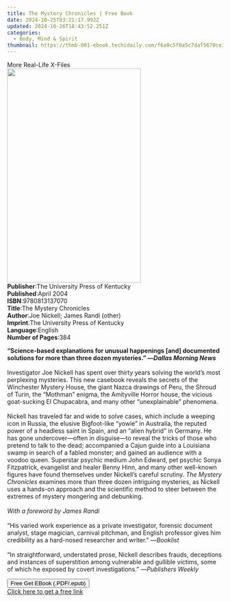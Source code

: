 ```yaml
---
title: The Mystery Chronicles | Free Book
date: 2024-10-25T03:21:17.992Z
updated: 2024-10-26T18:43:52.251Z
categories:
  - Body, Mind & Spirit
thumbnail: https://thmb-001-ebook.techidaily.com/f6a0c5f0a5c7daf5670ce340bf9f156f5866f61d8bc2e5aac51a0c120f20b798.jpg
---
```

<main id="book-container">
  <div class="flex flex-col">
    <div class="book-brief flex-1 py-6 px-4 sm:p-6 md:py-10 md:px-8">
      <!-- brief-->
      <div class="book-brief-main">More Real-Life X-Files</div>
    </div>
    <div
      class="book-meta-info flex-1 grid gap-4 col-start-1 col-end-3 row-start-1 sm:mb-6 sm:grid-cols-4 lg:gap-6 lg:col-start-2 lg:row-end-6 lg:row-span-6 lg:mb-0"
    >
      <div
        class="book-meta-info-left place-content-center mt-4 p-4 text-sm leading-6 col-start-2 col-span-2 dark:text-slate-400"
      >
        <img
          class="w-full h-500 object-cover rounded-lg sm:h-255 sm:col-span-2 lg:col-span-full"
          src="https://img-001-ebook.techidaily.com/e0d70ae615b5da2ae3f4d154ba919159c16efbc11e03e2d4f3058b5046a4f68c.jpg"
          alt=""
          width="312"
          height="500"
        />
      </div>
      <div
        class="book-meta-info-right mt-2 col-start-1 row-start-2 col-span-3 self-center"
      >
        <!-- meta data  -->
        <div class="flex flex-col px-4 md:px-8">
          <div class="flex-1">
            <strong>Publisher</strong>:<span class="px-2"
              >The University Press of Kentucky</span
            >
          </div>
          <div class="flex-1">
            <strong>Published</strong>:<span class="px-2">April 2004</span>
          </div>
          <div class="flex-1">
            <strong>ISBN</strong>:<span class="px-2">9780813137070</span>
          </div>
          <div class="flex-1">
            <strong>Title</strong>:<span class="px-2"
              >The Mystery Chronicles</span
            >
          </div>
          <div class="flex-1">
            <strong>Author</strong>:<span class="px-2"
              >Joe Nickell; James Randi (other)</span
            >
          </div>
          <div class="flex-1">
            <strong>Imprint</strong>:<span class="px-2"
              >The University Press of Kentucky</span
            >
          </div>
          <div class="flex-1">
            <strong>Language</strong>:<span class="px-2">English</span>
          </div>
          <div class="flex-1">
            <strong>Number of Pages</strong>:<span class="px-2">384</span>
          </div>
        </div>
      </div>
    </div>
    <div class="book-description flex-1 py-6 px-4 sm:p-6 md:py-10 md:px-8">
      <div class="book-description-main">
        <div accordion-content="" id="description">
          <p>
            <b
              >“Science-based explanations for unusual happenings [and]
              documented solutions for more than three dozen mysteries.” ―<i
                >Dallas Morning News</i
              ></b
            ><br />
            &nbsp;<br />
            Investigator Joe Nickell has spent over thirty years solving the
            world’s most perplexing mysteries. This new casebook reveals the
            secrets of the Winchester Mystery House, the giant Nazca drawings of
            Peru, the Shroud of Turin, the “Mothman” enigma, the Amityville
            Horror house, the vicious goat-sucking El Chupacabra, and many other
            “unexplainable” phenomena.<br />
            &nbsp;<br />
            Nickell has traveled far and wide to solve cases, which include a
            weeping icon in Russia, the elusive Bigfoot-like “yowie” in
            Australia, the reputed power of a headless saint in Spain, and an
            “alien hybrid” in Germany. He has gone undercover—often in
            disguise—to reveal the tricks of those who pretend to talk to the
            dead; accompanied a Cajun guide into a Louisiana swamp in search of
            a fabled monster; and gained an audience with a voodoo queen.
            Superstar psychic medium John Edward, pet psychic Sonya Fitzpatrick,
            evangelist and healer Benny Hinn, and many other well-known figures
            have found themselves under Nickell’s careful scrutiny.
            <i>The Mystery Chronicles</i> examines more than three dozen
            intriguing mysteries, as Nickell uses a hands-on approach and the
            scientific method to steer between the extremes of mystery mongering
            and debunking.<br />
            &nbsp;<br /><i>With a foreword by James Randi</i><br />
            &nbsp;<br />
            “His varied work experience as a private investigator, forensic
            document analyst, stage magician, carnival pitchman, and English
            professor gives him credibility as a hard-nosed researcher and
            writer.” —<i>Booklist</i><br />
            &nbsp;<br />
            “In straightforward, understated prose, Nickell describes frauds,
            deceptions and instances of superstition among vulnerable and
            gullible victims, some of which he exposed by covert
            investigations.” —<i>Publishers Weekly</i>
          </p>
        </div>
        <div class="accordion-fader"></div>
      </div>
    </div>
    <div class="book-excerpts flex-1 py-6 px-4 sm:p-6 md:py-10 md:px-8"></div>
    <div
      class="book-about-author flex-1 py-6 px-4 sm:p-6 md:py-10 md:px-8"
    ></div>
    <div class="book-free-get flex-1 py-6 px-4 sm:p-6 md:py-10 md:px-8">
      <button
        id="btn-free-get"
        class="bg-blue-500 hover:bg-blue-700 text-white font-bold py-2 px-4 rounded"
      >
        Free Get EBook (.PDF/.epub)
      </button>
      <div id="countdown-display" class="px-2 text-lg mt-2"></div>
      <a
        id="free-link"
        class="hidden bg-blue-500 hover:bg-blue-700 text-white font-bold py-2 px-4 rounded"
        href="https://www.ebooks.com/en-us/book/210079488/the-mystery-chronicles/joe-nickell/"
        target="_blank"
        >Click here to get a free link</a
      >
    </div>
    <script>
      let countdownTime = 0;
      let countdownInterval = null;
      document
        .getElementById('btn-free-get')
        .addEventListener('click', startCountdown);
      function startCountdown() {
        countdownTime = new Date().getTime() + 60000 * 3;
        countdownInterval = setInterval(updateCountdown, 1000);
        document.getElementById('btn-free-get').disabled = true;
        document
          .getElementById('btn-free-get')
          .classList.add('bg-gray-500', 'cursor-not-allowed');
      }
      function updateCountdown() {
        let currentTime = new Date().getTime();
        let timeLeft = countdownTime - currentTime;
        let secondsLeft = Math.floor(timeLeft / 1000);
        document.getElementById('countdown-display').innerHTML =
          `Remaining time: ${secondsLeft} seconds.`;
        if (secondsLeft <= 0) {
          clearInterval(countdownInterval);
          document.getElementById('btn-free-get').classList.add('hidden');
          document.getElementById('free-link').classList.remove('hidden');
          document.getElementById('countdown-display').innerHTML = '';
        }
      }
    </script>
  </div>
</main>

<ins class="adsbygoogle"
      style="display:block"
      data-ad-client="ca-pub-7571918770474297"
      data-ad-slot="8358498916"
      data-ad-format="auto"
      data-full-width-responsive="true"></ins>
    